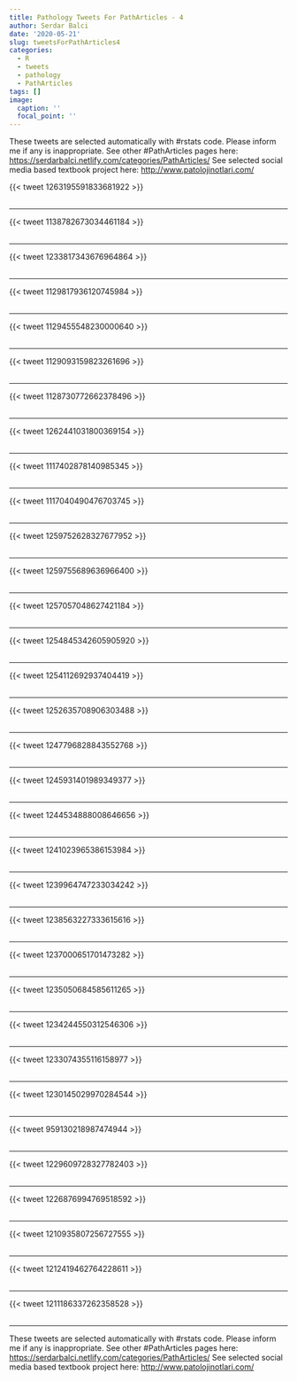 ```yaml
---
title: Pathology Tweets For PathArticles - 4
author: Serdar Balci
date: '2020-05-21'
slug: tweetsForPathArticles4
categories:
  - R
  - tweets
  - pathology
  - PathArticles
tags: []
image:
  caption: ''
  focal_point: ''
---
```



These tweets are selected automatically with #rstats code. Please inform me if any is inappropriate.
See other #PathArticles pages here: https://serdarbalci.netlify.com/categories/PathArticles/ 
See selected social media based textbook project here: http://www.patolojinotlari.com/

{{< tweet 1263195591833681922 >}}
<br>
<br>
<hr>
{{< tweet 1138782673034461184 >}}
<br>
<br>
<hr>
{{< tweet 1233817343676964864 >}}
<br>
<br>
<hr>
{{< tweet 1129817936120745984 >}}
<br>
<br>
<hr>
{{< tweet 1129455548230000640 >}}
<br>
<br>
<hr>
{{< tweet 1129093159823261696 >}}
<br>
<br>
<hr>
{{< tweet 1128730772662378496 >}}
<br>
<br>
<hr>
{{< tweet 1262441031800369154 >}}
<br>
<br>
<hr>
{{< tweet 1117402878140985345 >}}
<br>
<br>
<hr>
{{< tweet 1117040490476703745 >}}
<br>
<br>
<hr>
{{< tweet 1259752628327677952 >}}
<br>
<br>
<hr>
{{< tweet 1259755689636966400 >}}
<br>
<br>
<hr>
{{< tweet 1257057048627421184 >}}
<br>
<br>
<hr>
{{< tweet 1254845342605905920 >}}
<br>
<br>
<hr>
{{< tweet 1254112692937404419 >}}
<br>
<br>
<hr>
{{< tweet 1252635708906303488 >}}
<br>
<br>
<hr>
{{< tweet 1247796828843552768 >}}
<br>
<br>
<hr>
{{< tweet 1245931401989349377 >}}
<br>
<br>
<hr>
{{< tweet 1244534888008646656 >}}
<br>
<br>
<hr>
{{< tweet 1241023965386153984 >}}
<br>
<br>
<hr>
{{< tweet 1239964747233034242 >}}
<br>
<br>
<hr>
{{< tweet 1238563227333615616 >}}
<br>
<br>
<hr>
{{< tweet 1237000651701473282 >}}
<br>
<br>
<hr>
{{< tweet 1235050684585611265 >}}
<br>
<br>
<hr>
{{< tweet 1234244550312546306 >}}
<br>
<br>
<hr>
{{< tweet 1233074355116158977 >}}
<br>
<br>
<hr>
{{< tweet 1230145029970284544 >}}
<br>
<br>
<hr>
{{< tweet 959130218987474944 >}}
<br>
<br>
<hr>
{{< tweet 1229609728327782403 >}}
<br>
<br>
<hr>
{{< tweet 1226876994769518592 >}}
<br>
<br>
<hr>
{{< tweet 1210935807256727555 >}}
<br>
<br>
<hr>
{{< tweet 1212419462764228611 >}}
<br>
<br>
<hr>
{{< tweet 1211186337262358528 >}}
<br>
<br>
<hr>


These tweets are selected automatically with #rstats code. Please inform me if any is inappropriate.
See other #PathArticles pages here: https://serdarbalci.netlify.com/categories/PathArticles/ 
See selected social media based textbook project here: http://www.patolojinotlari.com/
